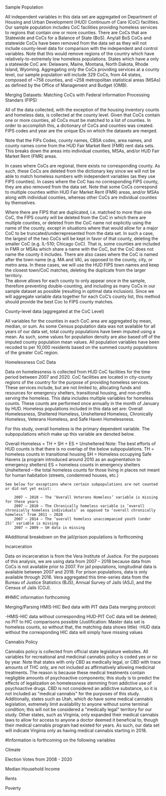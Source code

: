 Sample Population

All independent variables in this data set are aggregated on Department of Housing and Urban Development (HUD) Continuum of Care (CoC) facilities. Our sample population includes CoC facilities providing homeless services to regions that contain one or more counties. There are CoCs that are Statewide and CoCs for a Balance of State (BoS). Any/all BoS CoCs and statewide CoCs have been removed from the data set as they will not include county-level data for comparison with the independent and control variables. Note that this would remove regions of the country which have relatively-to-extremely low homeless populations. States which have a only a statewide CoC are: Delaware, Maine, Montana, North Dakota, Rhode Island, Wyoming. Aggregating only the CoCs providing services at a county level, our sample population will include 329 CoCs, from 44 states, composed of ~758 counties, and ~258 metropolitan statistical areas (MSAs) as defined by the Office of Management and Budget (OMB).

Merging Datasets: Matching CoCs with Federal Information Processing Standars (FIPS)

All of the data collected, with the exception of the housing inventory counts and homeless data, is collected at the county level. Given that CoCs contain one or more counties, all CoCs must be matched to a list of counties. In order to accomplish this, a dictionary of CoCs and counties was created. FIPS codes and year are the unique IDs on which the datasets are merged.

Note that the FIPs Codes, county names, CBSA codes, area names, and county names come from the HUD Fair Market Rent (FMR) rent data sets. This breaks down the areas into individual counties, MSAs, and/or HUD Fair Market Rent (FMR) areas.

In cases where CoCs are regional, there exists no corresponding county. As such, these CoCs are deleted from the dictionary key since we will not be able to match homeless numbers with independent variables (as they use FIPS counties). In cases where the CoC has no corresponding FIPS county, they are also removed from the data set. Note that some CoCs correspond to multiple counties within HUD Fair Market Rent (FMR) areas, and/or MSAs along with individual counties, whereas other CoCs are individual counties by themselves. 

Where there are FIPS that are duplicated, i.e. matched to more than one CoC, the FIPS county will be deleted from the CoC in which there are multiple counties, or deleted from the CoC name not explicitly using the name of the county, except in situations where that would allow for a major CoC to be truncated/underrepresented from the data set. In such a case, the largest of the two CoCs will be kept in favor of that county, deleting the smaller CoC (e.g. IL-510; Chicago CoC). That is, some counties are included in FMR or MSAs which share a name with the CoC, but the CoC does not name the county it includes. There are also cases where the CoC is named after the town name (e.g. MA and VA), as opposed to the county, city, or metro area. In these cases, we will use the HUD FIPS town names and keep the closest town/CoC matches, deleting the duplicate from the larger territory.  
The above allows for each county to only appear once in the sample, therefore preventing double-counting, and including as many CoCs in our sample dataset as possible (resulting in optimal data inclusion). Since we will aggregate variable data together for each CoC’s county list, this method should provide the best Coc to FIPS county matches. 

County-level data (aggregated at the CoC Level)

All variables for the counties in each CoC area are aggregated by mean, median, or sum. As some Census population data was not available for all years of our data set, total county populations have been imputed using a mean. As such, some values for population density are also based off of the imputed county population mean values. All population variables have been recoded to per 10,000 residents based on the summed county populations of the greater CoC region.

Homelessness CoC Data

Data on homelessness is collected from HUD CoC facilities for the time period between 2007 and 2020.  CoC facilities are located in city-county regions of the country for the purpose of providing homeless services. These services include, but are not limited to, allocating funds and resources for emergency shelters, transitional housing, and non-profits serving the homeless. This data includes multiple variables for homeless counts. These counts are performed once annually in the month of January by HUD. Homeless populations included in this data set are: Overall Homelessness, Sheltered Homeless, Unsheltered Homeless, Chronically Homeless, Veterans Homeless, and Safe Haven Homelessness. 

For this study, overall homeless is the primary dependent variable. The subpopulations which make up this variable are denoted below. 

  Overall Homeless =  TH + SH + ES + Unsheltered
    Note: The best efforts of HUD counts is that there is no overlap of the below subpopulations. 
    TH = homeless counts in transitional housing
    SH = Homeless occupying Safe Havens (a program introduced around 2010 as an augmentation to emergency shelters)	
    ES = homeless counts in emergency shelters
    Unsheltered – the total homeless counts for those living in places not meant for human habitation (streets, condemned houses, etc.)
    
    See below for exceptions where certain subpopulations are not counted or did not yet exist:

        2007 – 2010 – The ‘Overall Veterans Homeless’ variable is missing for these years
        2007 – 2010 – The Chronically homeless variable is ‘overall chronically homeless individuals’ as opposed to ‘overall chronically homeless’ from 2011 – 2020
        2007 – 2014 – The ‘overall homeless unaccompanied youth (under 25)’ variable is missing
        2007 – 2009 – SH data is missing

#Additional breakdown on the jail/prison populations is forthcoming

Incarceration

Data on incarceration is from the Vera Institute of Justice. For the purposes of this analysis, we are using data from 2007 – 2018 because data from CoCs is not available prior to 2007. For jail populations, longitudinal data is available between 2007 and 2018. For prison populations, data is only available through 2016. Vera aggregated this time-series data from the Bureau of Justice Statistics (BJS), Annual Survey of Jails (ASJ), and the Census of Jails (COJ).

#HMIC information forthcoming

Merging/Parsing HMIS-HIC Bed data with PIT data
Data merging protocol:

-HMIS-HIC data without corresponding HUD-PIT CoC data will be deleted; no PIT to HIC comparisons possible (Justification: Master data set is homeless counts, so without that, the matching data shows little)
-HUD data without the corresponding HIC data will simply have missing values

Cannabis Policy

Cannabis policy is collected from official state legislature websites. All variables for recreational and medicinal cannabis policy is coded yes or no by year. Note that states with only CBD as medically legal, or CBD with trace amounts of THC only, are not included as affirmatively allowing medicinal treatments. The reason is because these medical treatments contain negligible amounts of psychoactive components; this study is to predict the effects of legalization on homelessness stemming from addictive use of psychoactive drugs. CBD is not considered an addictive substance, so it is not included as "medical cannabis" for the purposes of this study. Additionally, states such as Utah, which do have some medical cannabis legislation, extremely limit availability to anyone without some terminal condition; this will not be considered a "medically legal" territory for our study. Other states, such as Virginia, only expanded their medical cannabis laws to allow for access to anyone a doctor deemed it beneficial to, though their medical cannabis program had existed for years. As such, our data set will indicate Virginia only as having medical cannabis starting in 2018.

#Information is forthcoming on the following variables

Climate

Election Votes from 2008 - 2020

Median Household Income

Rents

Poverty
